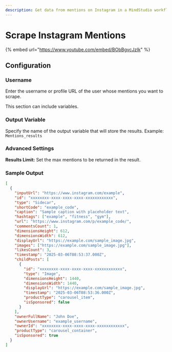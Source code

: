 ```yaml
---
description: Get data from mentions on Instagram in a MindStudio workflow
---
```


# Scrape Instagram Mentions

{% embed url="https://www.youtube.com/embed/BObBgvcJzIk" %}

## Configuration

### Username

Enter the username or profile URL of the user whose mentions you want to scrape.

This section can include variables.

### Output Variable

Specify the name of the output variable that will store the results. Example: `Mentions_results`

### Advanced Settings

**Results Limit:** Set the max mentions to be returned in the result.&#x20;

### Sample Output

```json
[
  {
    "inputUrl": "https://www.instagram.com/example",
    "id": "xxxxxxxx-xxxx-xxxx-xxxx-xxxxxxxxxxxx",
    "type": "Sidecar",
    "shortCode": "example_code",
    "caption": "Sample caption with placeholder text",
    "hashtags": ["example", "fitness", "gym"],
    "url": "https://www.instagram.com/p/example_code/",
    "commentsCount": 1,
    "dimensionsHeight": 612,
    "dimensionsWidth": 612,
    "displayUrl": "https://example.com/sample_image.jpg",
    "images": ["https://example.com/sample_image.jpg"],
    "likesCount": 3,
    "timestamp": "2025-03-06T08:53:37.000Z",
    "childPosts": [
      {
        "id": "xxxxxxxx-xxxx-xxxx-xxxx-xxxxxxxxxxxx",
        "type": "Image",
        "dimensionsHeight": 1440,
        "dimensionsWidth": 1440,
        "displayUrl": "https://example.com/sample_image.jpg",
        "timestamp": "2025-03-06T08:53:36.000Z",
        "productType": "carousel_item",
        "isSponsored": false
      }
    ],
    "ownerFullName": "John Doe",
    "ownerUsername": "example_username", 
    "ownerId": "xxxxxxxx-xxxx-xxxx-xxxx-xxxxxxxxxxxx",
    "productType": "carousel_container",
    "isSponsored": true
  }
]
```
